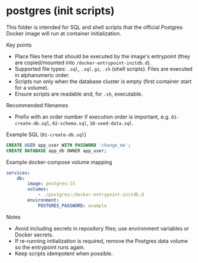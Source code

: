 # postgres (init scripts)

This folder is intended for SQL and shell scripts that the official Postgres Docker image will run at container initialization.

Key points
- Place files here that should be executed by the image's entrypoint (they are copied/mounted into `/docker-entrypoint-initdb.d`).
- Supported file types: `.sql`, `.sql.gz`, `.sh` (shell scripts). Files are executed in alphanumeric order.
- Scripts run only when the database cluster is empty (first container start for a volume).
- Ensure scripts are readable and, for `.sh`, executable.

Recommended filenames
- Prefix with an order number if execution order is important, e.g. `01-create-db.sql`, `02-schema.sql`, `10-seed-data.sql`.

Example SQL (`01-create-db.sql`)
```sql
CREATE USER app_user WITH PASSWORD 'change_me';
CREATE DATABASE app_db OWNER app_user;
```

Example docker-compose volume mapping
```yaml
services:
    db:
        image: postgres:15
        volumes:
            - ./postgres:/docker-entrypoint-initdb.d
        environment:
            POSTGRES_PASSWORD: example
```

Notes
- Avoid including secrets in repository files; use environment variables or Docker secrets.
- If re-running initialization is required, remove the Postgres data volume so the entrypoint runs again.
- Keep scripts idempotent when possible.